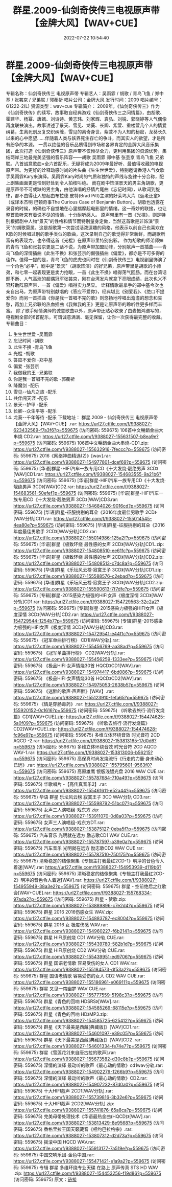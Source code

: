 ﻿---
title: 群星.2009-仙剑奇侠传三电视原声带【金牌大风】【WAV+CUE】
date: 2022-07-22 10:54:40
categories: WAV车载音乐、镜像
tags: 华语中文
---
# 群星.2009-仙剑奇侠传三电视原声带【金牌大风】【WAV+CUE】

专辑名称：仙剑奇侠传三 电视原声带
专辑艺人：吴雨霏 / 胡歌 / 青鸟飞鱼 / 郑中基 /
张芸京 / 兄弟联 / 郭蘅祈
唱片公司：金牌大风
发行时间：2009
唱片编号：G1222-2(L)
资源类型：wav+cue
专辑简介：
2009年，《仙剑奇侠传三》作为《仙剑奇侠传》的续写，故事取自经典游戏《仙剑奇侠传三之问情篇》，由胡歌、霍建华、杨幂、唐嫣、刘诗诗、黄志玮、刘家辉、袁弘、刘锐、郭晓婷等人气偶像再度联袂演出。故事讲述了景天、雪见、龙葵、长卿、紫萱、重楼萱几个人的情爱纠葛，生离死别反复交织纠缠，雪见的离奇身世，紫萱不为人知的秘密，龙葵长久以来的心中愿望……伴随着人类与妖界死生存亡的争斗，而其实人的欲望，才是所有纷争的本源。
一贯以绝佳的音乐品质得到市场和各界肯定的金牌大风音乐集团，此次打造《仙剑奇侠传三》原声带不仅倾尽全力，更利用集团的资源优势，集结两岸三地最完美坚强的音乐阵容——胡歌
吴雨霏 郑中基 张芸京 青鸟飞鱼
兄弟联。八首诚意歌曲×全六首配乐，无疑将成为2009年最好听、最值得收藏的电视原声带。为更好的诠释动感时尚的片头曲《生生世世爱》，特别邀请香港人气女歌手吴雨霏Kary来演绎。吴雨霏Kary时尚的气质和独特的声线与旋律十分合称，配上剧集画面更是恰到好处到令人拍桉叫绝。
而在剧中饰演景天的男主角胡歌，更是原声带不可或缺的男主角，由他演唱的抒情片尾曲《忘记时间》，从歌词到旋律，都不由得让人想起由布拉德
皮特(Brad Pitt)主演的好莱坞大片《返老还童》（或译本杰明 巴顿奇事The Curious Case of Benjamin
Button）。胡歌也透露在录音的时候，的确也不自觉地在心里揣摩起电影里的情绪。这一奇妙的联接，也让整首歌听来有着说不尽的情愫，十分耐听感人。
原声带里有一首《光棍》，则是特别根据剧中人物“景天”的性格和情节而特别量身定做，当然这首歌是非饰演“景天”的胡歌莫属。这是胡歌第一次尝试活泼逗趣的风格，他表示以前自己也喜欢在K歌的时候唱过别的歌手类似的歌曲，这次录制自己的歌觉得非常新鲜。而胡歌所富有的表现力，也令得这首《光棍》在原声带里特别出彩。
作为胡歌的师弟师妹的青鸟飞鱼和张芸京更是二话不说，为原声带加盟助阵，分别献声一首插曲——青鸟飞鱼的深情插曲《此生不换》和张芸京的倔强插曲《偏爱》，都亦是不可多得的佳作。值得一提的是，青鸟飞鱼的虎虎也同时在《仙剑奇侠传三》电视剧里饰演了一个角色“必平”，剧中是“景天”（胡歌饰演）的好兄弟，原声带里是胡歌的小师弟，和七零一起表现更是卖力抢眼，一首《此生不换》唱得荡气回肠。而在台湾话题不断、人气高涨的超偶冠军张芸京，刚在台湾发片就拿下亮眼成绩，此次也义不容辞助阵原声带，一首《偏爱》唱得实力尽显。
诠释情歌最拿手的郑中基今次也亲自出马，为原声带特别献唱的《答应不爱你》，经典堪比《别爱我》、《绝口不提爱你》而另一首插曲《你是我一首唱不完的歌》则悠扬地哼唱出澹澹的想念和哀愁，再加上兄弟联的热血插曲《我做我的王》更是让原声带的聆听性更多样而丰富。
除了歌手倾情演绎的诚意歌曲以外，原声带还贴心收录了由麦振鸿谱写的，电视剧全部的6首配乐，可谓诚意满满、毫无保留，让你一次获得最完整的收藏。
专辑曲目：
01. 生生世世爱 -吴雨霏
02. 忘记时间 -胡歌
03. 此生不换 -青鸟飞鱼
04. 光棍 -胡歌
05. 答应不爱你 -郑中基
06. 偏爱 -张芸京
07. 我做我的王 -兄弟联
08. 你是我一首唱不完的歌
-郭蘅祈
09. 降魔剑 -配乐
10. 雪见--仙凡之旅 -配乐
11. 共伴闯天涯 -配乐
12. 景天--护甲 -配乐
13. 长卿--众生平等 -配乐
14. 龙葵--千年等待 -配乐
下载地址：
群星.2009 - 仙剑奇侠传三 电视原声带【金牌大风】【WAV+CUE】.rar: https://url27.ctfile.com/f/9388027-623432569-f7a3f6?p=559675
(访问密码: 559675)
106首中文暢銷金曲大串燒 CD2.rar: https://url27.ctfile.com/f/9388027-155631507-b8ea9e?p=559675
(访问密码: 559675)
106首中文暢銷金曲大串燒-CD1.zip: https://url27.ctfile.com/f/9388027-155632916-7feccc?p=559675
(访问密码: 559675)
2016《网络神曲精选(2)》[wav].rar: https://url27.ctfile.com/f/9388027-154977801-dcef69?p=559675
(访问密码: 559675)
[华语]群星-HIFI汽车一族专用CD《十大发烧·靓绝男声 3CD》[WAV]CD1.rar: https://url27.ctfile.com/f/9388027-154683555-9a21b6?p=559675
(访问密码: 559675)
[华语]群星-HIFI汽车一族专用CD《十大发烧·靓绝男声 3CD》[WAV]CD2.rar: https://url27.ctfile.com/f/9388027-154683561-50efef?p=559675
(访问密码: 559675)
[华语]群星-HIFI汽车一族专用CD《十大发烧·靓绝男声 3CD》[WAV]CD3.rar: https://url27.ctfile.com/f/9388027-154684026-9016cd?p=559675
(访问密码: 559675)
[华语]群星-征服挑剔的耳朵《2016年度最佳男歌手 2CD》[WAV分轨]CD1.rar: https://url27.ctfile.com/f/9388027-155014545-4ea80e?p=559675
(访问密码: 559675)
[华语]群星-征服挑剔的耳朵《2016年度最佳男歌手 2CD》[WAV分轨]CD2.rar: https://url27.ctfile.com/f/9388027-155014986-125a2f?p=559675
(访问密码: 559675)
[华语]群星《极致环绕 最性感的女声 2CD》[WAV分轨]CD1..zip: https://url27.ctfile.com/f/9388027-154808510-ee61fc?p=559675
(访问密码: 559675)
[华语]群星《极致环绕 最性感的女声 2CD》[WAV分轨]CD2.zip: https://url27.ctfile.com/f/9388027-154808513-c7dc8a?p=559675
(访问密码: 559675)
[华语]群星《乐坛风云榜·寂寞王子 3CD》[WAV分轨]CD1.zip: https://url27.ctfile.com/f/9388027-155588576-c2ebad?p=559675
(访问密码: 559675)
[华语]群星《乐坛风云榜·寂寞王子 3CD》[WAV分轨]CD2.zip: https://url27.ctfile.com/f/9388027-155590613-7f7dfe?p=559675
(访问密码: 559675)
[专辑]群星-2015感染力极强的HIFI女声《极度深情 3CD》[WAV分轨]CD1.rar: https://url27.ctfile.com/f/9388027-154729563-32c2a2?p=559675
(访问密码: 559675)
[专辑]群星-2015感染力极强的HIFI女声《极度深情 3CD》[WAV分轨]CD2.rar: https://url27.ctfile.com/f/9388027-154729544-1254b7?p=559675
(访问密码: 559675)
[专辑]群星-2015感染力极强的HIFI女声《极度深情 3CD》[WAV分轨]CD3.rar: https://url27.ctfile.com/f/9388027-154729541-e44f1c?p=559675
(访问密码: 559675)
《冠军单曲排行榜》 CD1[WAV分轨].rar: https://url27.ctfile.com/f/9388027-155456769-aa38ad?p=559675
(访问密码: 559675)
《冠军单曲排行榜》 CD2[WAV分轨].rar: https://url27.ctfile.com/f/9388027-155456259-1333ee?p=559675
(访问密码: 559675)
《极品HIFI·女声情烧30首 HQCD》CD1[WAV].rar: https://url27.ctfile.com/f/9388027-154974417-6bd086?p=559675
(访问密码: 559675)
《极品HIFI·女声情烧30首 HQCD》CD2[WAV].rar: https://url27.ctfile.com/f/9388027-154975053-2638b5?p=559675
(访问密码: 559675)
《迷醉的歌声·声声醉》[WAV】.rar: https://url27.ctfile.com/f/9388027-155123910-1efa65?p=559675
(访问密码: 559675)
《情是穿肠毒药》.rar: https://url27.ctfile.com/f/9388027-155920152-0c1616?p=559675
(访问密码: 559675)
《听歌去旅行·流行发烧篇》CD1[WAV+CUE].zip: https://url27.ctfile.com/f/9388027-154474625-5a0f09?p=559675
(访问密码: 559675)
《听歌去旅行·流行发烧篇》CD2[WAV+CUE].zip: https://url27.ctfile.com/f/9388027-154474628-fc96e9?p=559675
(访问密码: 559675)
多维立体环绕音效 时光音符 2CD AQCD -2.rar: https://url27.ctfile.com/f/9388027-153813165-17d0d6?p=559675
(访问密码: 559675)
多维立体环绕音效 时光音符 2CD AQCD WAV-1.rar: https://url27.ctfile.com/f/9388027-153813006-b56215?p=559675
(访问密码: 559675)
高保真时尚发烧流行《行走的力量·身未动心已远》.rar: https://url27.ctfile.com/f/9388027-155795601-9563f0?p=559675
(访问密码: 559675)
高原雄鹰 银版浅镀光盘 2016 WAV CUE.rar: https://url27.ctfile.com/f/9388027-155787684-710a49?p=559675
(访问密码: 559675)
华歌唱片 -【高传真音乐2】.rar: https://url27.ctfile.com/f/9388027-155461611-e52a44?p=559675
(访问密码: 559675)
华语 群星 乐坛风云榜 寂寞王子 3CD WAV分轨 CD3.rar: https://url27.ctfile.com/f/9388027-155598792-51bc07?p=559675
(访问密码: 559675)
女声三人演唱组-戏东方.zip: https://url27.ctfile.com/f/9388027-153911070-0d8a03?p=559675
(访问密码: 559675)
女声三人演唱组-戏东方DT.rar: https://url27.ctfile.com/f/9388027-153875127-0eba5f?p=559675
(访问密码: 559675)
汽车音乐 光明就在远方 励志歌CD1 WAV CUE.rar: https://url27.ctfile.com/f/9388027-155787597-a39e0a?p=559675
(访问密码: 559675)
汽车音乐 光明就在远方 励志歌CD2 WAV CUE.rar: https://url27.ctfile.com/f/9388027-155787510-750175?p=559675
(访问密码: 559675)
清晰稳定的结像聚集《专辑主打我最红2CD-1》明净的音色令人着迷[WAV].rar: https://url27.ctfile.com/f/9388027-154953939-d119b6?p=559675
(访问密码: 559675)
清晰稳定的结像聚集《专辑主打我最红2CD-2》明净的音色令人着迷[WAV].rar: https://url27.ctfile.com/f/9388027-154955949-38a3e2?p=559675
(访问密码: 559675)
群星 - 空前绝后之红歌会[WAV+CUE].rar: https://url27.ctfile.com/f/9388027-155768334-97ada2?p=559675
(访问密码: 559675)
群星 - 赞歌.zip: https://url27.ctfile.com/f/9388027-153889896-c7e2d4?p=559675
(访问密码: 559675)
群星 2016 2016伤感女生 WAV.zip: https://url27.ctfile.com/f/9388027-154883787-ec8004?p=559675
(访问密码: 559675)
群星 2016 女 极度伤感 WAV.rar: https://url27.ctfile.com/f/9388027-154960227-f6b214?p=559675
(访问密码: 559675)
群星 HIFI原创烧 CD1 WAV分轨 CUE.rar: https://url27.ctfile.com/f/9388027-155439780-582b1d?p=559675
(访问密码: 559675)
群星 HIFI原创烧 CD2 WAV分轨 CUE.rar: https://url27.ctfile.com/f/9388027-155439951-ed9706?p=559675
(访问密码: 559675)
群星 国语老情歌 容易受伤的女人 CD1 WAV.rar: https://url27.ctfile.com/f/9388027-155184573-df53a2?p=559675
(访问密码: 559675)
群星 国语老情歌 容易受伤的女人 CD2 WAV CUE.rar: https://url27.ctfile.com/f/9388027-155186961-e06911?p=559675
(访问密码: 559675)
群星 又见一帘幽梦 WAV CUE.rar: https://url27.ctfile.com/f/9388027-155777559-5198c3?p=559675
(访问密码: 559675)
群星《青色的回响 HDSRS》[WAV].rar: https://url27.ctfile.com/f/9388027-154585269-68115e?p=559675
(访问密码: 559675)
群星《青色的回响 HD》MP3.zip: https://url27.ctfile.com/f/9388027-154585725-625412?p=559675
(访问密码: 559675)
群星《天下最美是西藏[典藏版]》[WAV]CD1.rar: https://url27.ctfile.com/f/9388027-154601097-e39c05?p=559675
(访问密码: 559675)
群星《天下最美是西藏[典藏版]》[WAV]CD2 .rar: https://url27.ctfile.com/f/9388027-154601334-fe74e7?p=559675
(访问密码: 559675)
群星《雪莲花2[来自唐古拉的歌声].rar: https://url27.ctfile.com/f/9388027-155673582-d30c8b?p=559675
(访问密码: 559675)
深情的演绎 最动听的歌声《最心动的情歌》cd1wav分轨.rar: https://url27.ctfile.com/f/9388027-154902279-1266b9?p=559675
(访问密码: 559675)
深情的演绎 最动听的歌声《最心动的情歌》CD2.rar: https://url27.ctfile.com/f/9388027-154907232-87d0a0?p=559675
(访问密码: 559675)
十大HIFI靓声 2CD1[WAV分轨].rar: https://url27.ctfile.com/f/9388027-155739816-3b32e6?p=559675
(访问密码: 559675)
十大HIFI靓声 2CD2[WAV分轨].zip: https://url27.ctfile.com/f/9388027-155741876-65a8ca?p=559675
(访问密码: 559675)
完美母带处理技术《华语最热金曲(HQCD)》[WAV].rar: https://url27.ctfile.com/f/9388027-153813429-8e9568?p=559675
(访问密码: 559675)
香格里拉王国天籁藏音《相约巴拉格宗》.rar: https://url27.ctfile.com/f/9388027-153807312-d2d73a?p=559675
(访问密码: 559675)
摇滚中国 HQCD WAV.rar: https://url27.ctfile.com/f/9388027-155913177-7a519e?p=559675
(访问密码: 559675)
中国交响乐团-金色中国.rar: https://url27.ctfile.com/f/9388027-155471421-e1a9a2?p=559675
(访问密码: 559675)
专辑 群星 多维环绕专业天碟 在路上 原声传真 STS HD WAV .zip: https://url27.ctfile.com/f/9388027-154453256-f19d86?p=559675
(访问密码: 559675)
原文：[链接](https://blog.sina.com.cn/s/blog_1647c7e7601030yhr.html)